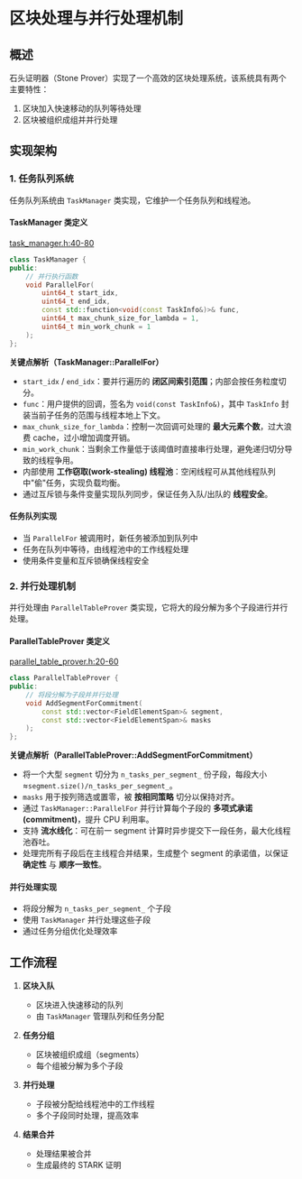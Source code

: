 # 区块处理与并行处理机制

## 概述

石头证明器（Stone Prover）实现了一个高效的区块处理系统，该系统具有两个主要特性：
1. 区块加入快速移动的队列等待处理
2. 区块被组织成组并并行处理

## 实现架构

### 1. 任务队列系统

任务队列系统由 `TaskManager` 类实现，它维护一个任务队列和线程池。

#### TaskManager 类定义
[task_manager.h:40-80](https://github.com/starkware-libs/stone-prover/blob/1414a545/src/starkware/utils/task_manager.h#L40-L80)

```cpp
class TaskManager {
public:
    // 并行执行函数
    void ParallelFor(
        uint64_t start_idx, 
        uint64_t end_idx, 
        const std::function<void(const TaskInfo&)>& func,
        uint64_t max_chunk_size_for_lambda = 1, 
        uint64_t min_work_chunk = 1
    );
};
```

**关键点解析（TaskManager::ParallelFor）**

* `start_idx` / `end_idx`：要并行遍历的 **闭区间索引范围**；内部会按任务粒度切分。
* `func`：用户提供的回调，签名为 `void(const TaskInfo&)`，其中 `TaskInfo` 封装当前子任务的范围与线程本地上下文。
* `max_chunk_size_for_lambda`：控制一次回调可处理的 **最大元素个数**，过大浪费 cache，过小增加调度开销。
* `min_work_chunk`：当剩余工作量低于该阈值时直接串行处理，避免递归切分导致的线程争用。
* 内部使用 **工作窃取(work-stealing) 线程池**：空闲线程可从其他线程队列中"偷"任务，实现负载均衡。
* 通过互斥锁与条件变量实现队列同步，保证任务入队/出队的 **线程安全**。

#### 任务队列实现
- 当 `ParallelFor` 被调用时，新任务被添加到队列中
- 任务在队列中等待，由线程池中的工作线程处理
- 使用条件变量和互斥锁确保线程安全

### 2. 并行处理机制

并行处理由 `ParallelTableProver` 类实现，它将大的段分解为多个子段进行并行处理。

#### ParallelTableProver 类定义
[parallel_table_prover.h:20-60](https://github.com/starkware-libs/stone-prover/blob/1414a545/src/starkware/commitment_scheme/parallel_table_prover.h#L20-L60)

```cpp
class ParallelTableProver {
public:
    // 将段分解为子段并并行处理
    void AddSegmentForCommitment(
        const std::vector<FieldElementSpan>& segment,
        const std::vector<FieldElementSpan>& masks
    );
};
```

**关键点解析（ParallelTableProver::AddSegmentForCommitment）**

* 将一个大型 `segment` 切分为 `n_tasks_per_segment_` 份子段，每段大小≈`segment.size()/n_tasks_per_segment_`。
* `masks` 用于按列筛选或置零，被 **按相同策略** 切分以保持对齐。
* 通过 `TaskManager::ParallelFor` 并行计算每个子段的 **多项式承诺(commitment)**，提升 CPU 利用率。
* 支持 **流水线化**：可在前一 segment 计算时异步提交下一段任务，最大化线程池吞吐。
* 处理完所有子段后在主线程合并结果，生成整个 segment 的承诺值，以保证 **确定性** 与 **顺序一致性**。

#### 并行处理实现
- 将段分解为 `n_tasks_per_segment_` 个子段
- 使用 `TaskManager` 并行处理这些子段
- 通过任务分组优化处理效率

## 工作流程

1. **区块入队**
   - 区块进入快速移动的队列
   - 由 `TaskManager` 管理队列和任务分配

2. **任务分组**
   - 区块被组织成组（segments）
   - 每个组被分解为多个子段

3. **并行处理**
   - 子段被分配给线程池中的工作线程
   - 多个子段同时处理，提高效率

4. **结果合并**
   - 处理结果被合并
   - 生成最终的 STARK 证明